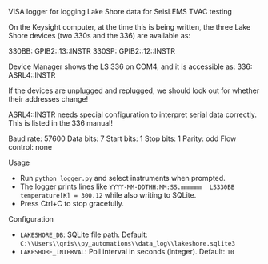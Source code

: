 VISA logger for logging Lake Shore data for SeisLEMS TVAC testing

On the Keysight computer, at the time this is being written, the three Lake Shore devices (two 330s and the 336) are available as:

330BB: GPIB2::13::INSTR
330SP: GPIB2::12::INSTR

Device Manager shows the LS 336 on COM4, and it is accessible as:
336: ASRL4::INSTR

If the devices are unplugged and replugged, we should look out for whether their addresses change!

ASRL4::INSTR needs special configuration to interpret serial data correctly. This is listed in the 336 manual!

Baud rate: 57600
Data bits: 7
Start bits: 1
Stop bits: 1
Parity: odd
Flow control: none

Usage
- Run `python logger.py` and select instruments when prompted.
- The logger prints lines like `YYYY-MM-DDTHH:MM:SS.mmmmmm  LS330BB  temperature[K] = 300.12` while also writing to SQLite.
- Press Ctrl+C to stop gracefully.

Configuration
- `LAKESHORE_DB`: SQLite file path. Default: `C:\\Users\\qris\\py_automations\\data_log\\lakeshore.sqlite3`
- `LAKESHORE_INTERVAL`: Poll interval in seconds (integer). Default: `10`
